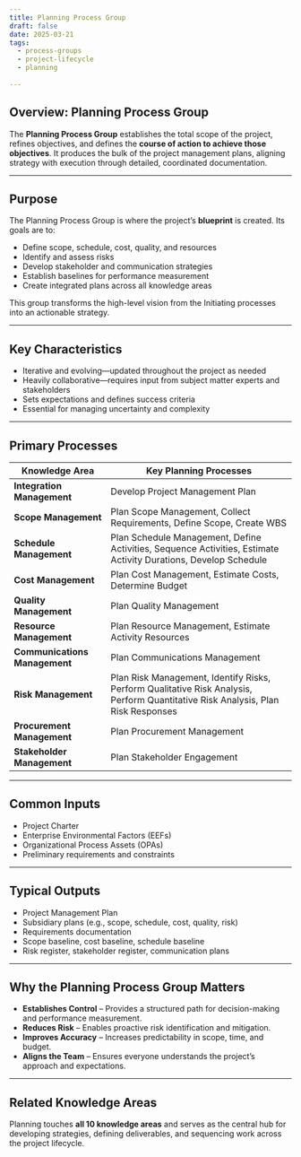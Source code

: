 ```yaml
---
title: Planning Process Group  
draft: false
date: 2025-03-21  
tags:  
  - process-groups  
  - project-lifecycle  
  - planning  
    
---
```


## Overview: Planning Process Group

The **Planning Process Group** establishes the total scope of the project, refines objectives, and defines the **course of action to achieve those objectives**. It produces the bulk of the project management plans, aligning strategy with execution through detailed, coordinated documentation.

---

## Purpose

The Planning Process Group is where the project’s **blueprint** is created. Its goals are to:

- Define scope, schedule, cost, quality, and resources  
- Identify and assess risks  
- Develop stakeholder and communication strategies  
- Establish baselines for performance measurement  
- Create integrated plans across all knowledge areas

This group transforms the high-level vision from the Initiating processes into an actionable strategy.

---

## Key Characteristics

- Iterative and evolving—updated throughout the project as needed  
- Heavily collaborative—requires input from subject matter experts and stakeholders  
- Sets expectations and defines success criteria  
- Essential for managing uncertainty and complexity

---

## Primary Processes

| Knowledge Area | Key Planning Processes |
|--------------------------|-------------------------------|
| **Integration Management** | Develop Project Management Plan |
| **Scope Management** | Plan Scope Management, Collect Requirements, Define Scope, Create WBS |
| **Schedule Management** | Plan Schedule Management, Define Activities, Sequence Activities, Estimate Activity Durations, Develop Schedule |
| **Cost Management** | Plan Cost Management, Estimate Costs, Determine Budget |
| **Quality Management** | Plan Quality Management |
| **Resource Management** | Plan Resource Management, Estimate Activity Resources |
| **Communications Management** | Plan Communications Management |
| **Risk Management** | Plan Risk Management, Identify Risks, Perform Qualitative Risk Analysis, Perform Quantitative Risk Analysis, Plan Risk Responses |
| **Procurement Management** | Plan Procurement Management |
| **Stakeholder Management** | Plan Stakeholder Engagement |

---

## Common Inputs

- Project Charter  
- Enterprise Environmental Factors (EEFs)  
- Organizational Process Assets (OPAs)  
- Preliminary requirements and constraints  

---

## Typical Outputs

- Project Management Plan  
- Subsidiary plans (e.g., scope, schedule, cost, quality, risk)  
- Requirements documentation  
- Scope baseline, cost baseline, schedule baseline  
- Risk register, stakeholder register, communication plans

---

## Why the Planning Process Group Matters

- **Establishes Control** – Provides a structured path for decision-making and performance measurement.  
- **Reduces Risk** – Enables proactive risk identification and mitigation.  
- **Improves Accuracy** – Increases predictability in scope, time, and budget.  
- **Aligns the Team** – Ensures everyone understands the project’s approach and expectations.

---

## Related Knowledge Areas

Planning touches **all 10 knowledge areas** and serves as the central hub for developing strategies, defining deliverables, and sequencing work across the project lifecycle.
